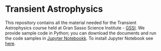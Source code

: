 # Transient Astrophysics
This repository contains all the material needed for the Transient Astrophysics course held at Gran Sasso Science Institute - [GSSI](http://www.gssi.infn.it/). We provide sample code in Python; you can download the documents and run the code samples in [Jupyter Notebookk](http://jupyter.org/). To install Jupyter Notebook see [here](http://jupyter.org/install.html).
